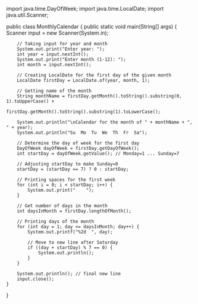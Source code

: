 import java.time.DayOfWeek;
import java.time.LocalDate;
import java.util.Scanner;

public class MonthlyCalendar {
    public static void main(String[] args) {
        Scanner input = new Scanner(System.in);

        // Taking input for year and month
        System.out.print("Enter year: ");
        int year = input.nextInt();
        System.out.print("Enter month (1-12): ");
        int month = input.nextInt();

        // Creating LocalDate for the first day of the given month
        LocalDate firstDay = LocalDate.of(year, month, 1);

        // Getting name of the month
        String monthName = firstDay.getMonth().toString().substring(0, 1).toUpperCase() +
                           firstDay.getMonth().toString().substring(1).toLowerCase();

        System.out.println("\nCalendar for the month of " + monthName + ", " + year);
        System.out.println("Su  Mo  Tu  We  Th  Fr  Sa");

        // Determine the day of week for the first day
        DayOfWeek dayOfWeek = firstDay.getDayOfWeek();
        int startDay = dayOfWeek.getValue(); // Monday=1 ... Sunday=7

        // Adjusting startDay to make Sunday=0
        startDay = (startDay == 7) ? 0 : startDay;

        // Printing spaces for the first week
        for (int i = 0; i < startDay; i++) {
            System.out.print("    ");
        }

        // Get number of days in the month
        int daysInMonth = firstDay.lengthOfMonth();

        // Printing days of the month
        for (int day = 1; day <= daysInMonth; day++) {
            System.out.printf("%2d  ", day);

            // Move to new line after Saturday
            if ((day + startDay) % 7 == 0) {
                System.out.println();
            }
        }

        System.out.println(); // final new line
        input.close();
    }
}
